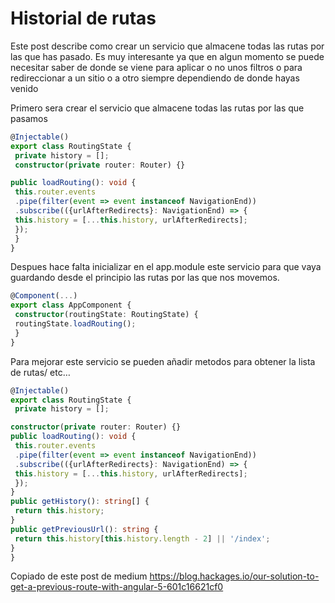 # Historial de rutas

Este post describe como crear un servicio que almacene todas las rutas por las que has pasado.
Es muy interesante ya que en algun momento se puede necesitar saber de donde se viene para aplicar o no unos filtros o para redireccionar a un sitio o a otro siempre dependiendo de donde hayas venido

Primero sera crear el servicio que almacene todas las rutas por las que pasamos

```typescript
@Injectable()
export class RoutingState {
 private history = [];
 constructor(private router: Router) {}

public loadRouting(): void {
 this.router.events
 .pipe(filter(event => event instanceof NavigationEnd))
 .subscribe(({urlAfterRedirects}: NavigationEnd) => {
 this.history = [...this.history, urlAfterRedirects];
 });
 }
}
```

Despues hace falta inicializar en el app.module este servicio para que vaya guardando desde el principio las rutas por las que nos movemos.

```typescript
@Component(...)
export class AppComponent {
 constructor(routingState: RoutingState) {
 routingState.loadRouting();
 }
}
```

Para mejorar este servicio se pueden añadir metodos para obtener la lista de rutas/ etc…

```typescript
@Injectable()
export class RoutingState {
 private history = [];

constructor(private router: Router) {}
public loadRouting(): void {
 this.router.events
 .pipe(filter(event => event instanceof NavigationEnd))
 .subscribe(({urlAfterRedirects}: NavigationEnd) => {
 this.history = [...this.history, urlAfterRedirects];
 });
}
public getHistory(): string[] {
 return this.history;
}
public getPreviousUrl(): string {
 return this.history[this.history.length - 2] || '/index';
}
}
```

Copiado de este post de medium
https://blog.hackages.io/our-solution-to-get-a-previous-route-with-angular-5-601c16621cf0
